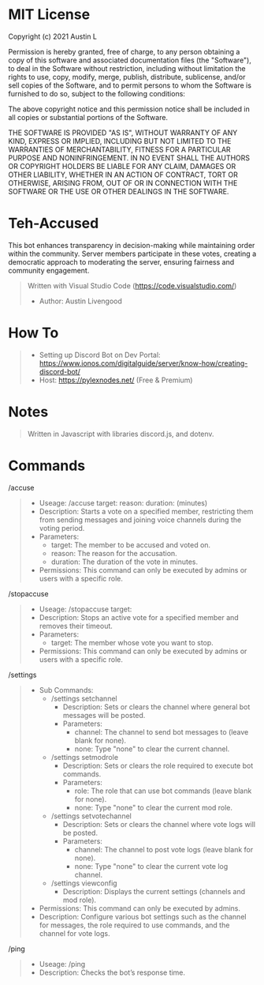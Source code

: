 # MIT License

Copyright (c) 2021 Austin L

Permission is hereby granted, free of charge, to any person obtaining a copy
of this software and associated documentation files (the "Software"), to deal
in the Software without restriction, including without limitation the rights
to use, copy, modify, merge, publish, distribute, sublicense, and/or sell
copies of the Software, and to permit persons to whom the Software is
furnished to do so, subject to the following conditions:

The above copyright notice and this permission notice shall be included in all
copies or substantial portions of the Software.

THE SOFTWARE IS PROVIDED "AS IS", WITHOUT WARRANTY OF ANY KIND, EXPRESS OR
IMPLIED, INCLUDING BUT NOT LIMITED TO THE WARRANTIES OF MERCHANTABILITY,
FITNESS FOR A PARTICULAR PURPOSE AND NONINFRINGEMENT. IN NO EVENT SHALL THE
AUTHORS OR COPYRIGHT HOLDERS BE LIABLE FOR ANY CLAIM, DAMAGES OR OTHER
LIABILITY, WHETHER IN AN ACTION OF CONTRACT, TORT OR OTHERWISE, ARISING FROM,
OUT OF OR IN CONNECTION WITH THE SOFTWARE OR THE USE OR OTHER DEALINGS IN THE
SOFTWARE.

# Teh-Accused
This bot enhances transparency in decision-making while maintaining order within the community. Server members participate in these votes, creating a democratic approach to moderating the server, ensuring fairness and community engagement.

> Written with Visual Studio Code (https://code.visualstudio.com/) 
> - Author: Austin Livengood

# How To
> - Setting up Discord Bot on Dev Portal: https://www.ionos.com/digitalguide/server/know-how/creating-discord-bot/
> - Host: https://pylexnodes.net/ (Free & Premium)

# Notes
> Written in Javascript with libraries discord.js, and dotenv.

# Commands
/accuse
> - Useage: /accuse target:<user> reason:<string> duration:<integer> (minutes)
> - Description: Starts a vote on a specified member, restricting them from sending messages and joining voice channels during the voting period.
> - Parameters:
>   - target: The member to be accused and voted on.
>   - reason: The reason for the accusation.
>   - duration: The duration of the vote in minutes.
> - Permissions: This command can only be executed by admins or users with a specific role.

/stopaccuse
> - Useage: /stopaccuse target:<user>
> - Description: Stops an active vote for a specified member and removes their timeout.
> - Parameters:
>   - target: The member whose vote you want to stop.
> - Permissions: This command can only be executed by admins or users with a specific role.

/settings
> - Sub Commands:
>   - /settings setchannel
>       - Description: Sets or clears the channel where general bot messages will be posted.
>       - Parameters:
>          - channel: The channel to send bot messages to (leave blank for none).
>          - none: Type "none" to clear the current channel.
>   - /settings setmodrole
>       - Description: Sets or clears the role required to execute bot commands.
>       - Parameters:
>          - role: The role that can use bot commands (leave blank for none).
>          - none: Type "none" to clear the current mod role.
>   - /settings setvotechannel
>       - Description: Sets or clears the channel where vote logs will be posted.
>       - Parameters:
>          - channel: The channel to post vote logs (leave blank for none).
>          - none: Type "none" to clear the current vote log channel.
>   - /settings viewconfig
>       - Description: Displays the current settings (channels and mod role).
> - Permissions: This command can only be executed by admins.
> - Description: Configure various bot settings such as the channel for messages, the role required to use commands, and the channel for vote logs.

/ping
> - Useage: /ping
> - Description: Checks the bot’s response time.
